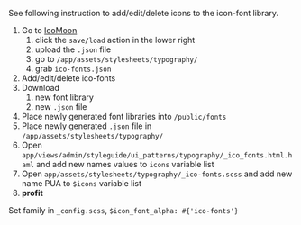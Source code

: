 See following instruction to add/edit/delete icons to the icon-font library.

1. Go to [IcoMoon](http://icomoon.io/app/)
	1. click the `save/load` action in the lower right 
	1. upload the `.json` file
	1. go to `/app/assets/stylesheets/typography/` 
	1. grab `ico-fonts.json`
1. Add/edit/delete ico-fonts
1. Download 
	1. new font library 
	1. new `.json` file
1. Place newly generated font libraries into `/public/fonts` 
1. Place newly generated `.json` file in `/app/assets/stylesheets/typography/` 
1. Open `app/views/admin/styleguide/ui_patterns/typography/_ico_fonts.html.haml` and add new names values to `icons` variable list
1. Open `app/assets/stylesheets/typography/_ico-fonts.scss` and add new name PUA to `$icons` variable list
1. __profit__

Set family in `_config.scss`, `$icon_font_alpha: #{'ico-fonts'}`